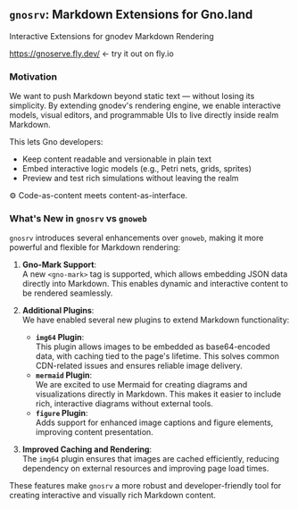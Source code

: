 ## `gnosrv`: Markdown Extensions for Gno.land

Interactive Extensions for gnodev Markdown Rendering

https://gnoserve.fly.dev/ <- try it out on fly.io

### Motivation

We want to push Markdown beyond static text — without losing its simplicity.
By extending gnodev's rendering engine, we enable interactive models, visual editors,
and programmable UIs to live directly inside realm Markdown.

This lets Gno developers:

- Keep content readable and versionable in plain text
- Embed interactive logic models (e.g., Petri nets, grids, sprites)
- Preview and test rich simulations without leaving the realm

⚙️ Code-as-content meets content-as-interface.

### What's New in `gnosrv` vs `gnoweb`

`gnosrv` introduces several enhancements over `gnoweb`, making it more powerful and flexible for Markdown rendering:

1. **Gno-Mark Support**:  
   A new `<gno-mark>` tag is supported, which allows embedding JSON data directly into Markdown. This enables dynamic and interactive content to be rendered seamlessly.

2. **Additional Plugins**:  
   We have enabled several new plugins to extend Markdown functionality:
   - **`img64` Plugin**:  
     This plugin allows images to be embedded as base64-encoded data, with caching tied to the page's lifetime. This solves common CDN-related issues and ensures reliable image delivery.
   - **`mermaid` Plugin**:  
     We are excited to use Mermaid for creating diagrams and visualizations directly in Markdown. This makes it easier to include rich, interactive diagrams without external tools.
   - **`figure` Plugin**:  
     Adds support for enhanced image captions and figure elements, improving content presentation.

3. **Improved Caching and Rendering**:  
   The `img64` plugin ensures that images are cached efficiently, reducing dependency on external resources and improving page load times.

These features make `gnosrv` a more robust and developer-friendly tool for creating interactive and visually rich Markdown content.

